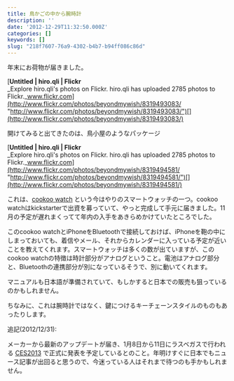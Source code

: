 ```yaml
---
title: 鳥かごの中から腕時計
description: ''
date: '2012-12-29T11:32:50.000Z'
categories: []
keywords: []
slug: "218f7607-76a9-4302-b4b7-b94ff086c86d"
---
```

年末にお荷物が届きました。

[**Untitled | hiro.qli | Flickr**  
_Explore hiro.qli's photos on Flickr. hiro.qli has uploaded 2785 photos to Flickr._www.flickr.com](http://www.flickr.com/photos/beyondmywish/8319493083/ "http://www.flickr.com/photos/beyondmywish/8319493083/")[](http://www.flickr.com/photos/beyondmywish/8319493083/)

開けてみると出てきたのは、鳥小屋のようなパッケージ

[**Untitled | hiro.qli | Flickr**  
_Explore hiro.qli's photos on Flickr. hiro.qli has uploaded 2785 photos to Flickr._www.flickr.com](http://www.flickr.com/photos/beyondmywish/8319494581/ "http://www.flickr.com/photos/beyondmywish/8319494581/")[](http://www.flickr.com/photos/beyondmywish/8319494581/)

これは、[cookoo watch](http://www.cookoowatch.com) という今はやりのスマートウォッチの一つ。cookoo watchはkickstarterで出資を募っていて、やっと完成して手元に届きました。11月の予定が遅れまくってて年内の入手をあきらめかけていたところでした。

このcookoo watchとiPhoneをBluetoothで接続しておけば、iPhoneを鞄の中にしまっておいても、着信やメール、それからカレンダーに入っている予定が近いことを教えてくれます。スマートウォッチは多くの数が出ていますが、このcookoo watchの特徴は時計部分がアナログということ。電池はアナログ部分と、Bluetoothの連携部分が別になっているそうで、別に動いてくれます。

マニュアルも日本語が準備されていて、もしかすると日本での販売も狙っているのかもしれません。

ちなみに、これは腕時計ではなく、鍵につけるキーチェーンスタイルのものもあったりします。

追記(2012/12/31):  
  
メーカーから最新のアップデートが届き、1月8日から11日にラスベガスで行われる [CES2013](http://www.cesweb.org) で正式に発表を予定しているとのこと。年明けすぐに日本でもニュース記事が出回ると思うので、今迷っている人はそれまで待つのも手かもしれません。